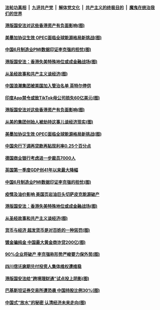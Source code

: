 ####  [法轮功真相](../../../../basic/blob/master/README.md?t=07020402) &nbsp;|&nbsp; [九评共产党](../../../../9ping.md/blob/master/README.md?t=07020402) &nbsp;|&nbsp; [解体党文化](../../../../jtdwh.md/blob/master/README.md?t=07020402)  &nbsp;|&nbsp; [共产主义的终极目的](../../../../gczydzjmd.md/blob/master/README.md?t=07020402) &nbsp;|&nbsp; [魔鬼在统治我们的世界](../../../../mgztzwmdsj.md/blob/master/README.md?t=07020402) 

#### [港版国安法对这些香港资产有负面影响(图)](../pages/p5/938357.md?t=07020402) 

#### [美墨加协议生效 OPEC面临全球能源格局新挑战(图)](../pages/p5/938340.md?t=07020402) 


#### [中国6月制造业PMI数据印证李克强的担忧(图)](../pages/p5/938245.md?t=07020402) 

#### [港版国安法：香港失美特殊地位或成金融战场(图)](../pages/p5/938230.md?t=07020402) 

#### [从圣经故事和共产主义谈经济(图)](../pages/p5/938133.md?t=07020402) 

#### [中国浪潮集团被美国加入管治名单 英特尔停供](../pages/p5/938365.md?t=07020402) 

#### [印度App禁令或致TikTok母公司损失60亿美元(图)](../pages/p5/938364.md?t=07020402) 

#### [港版国安法对这些香港资产有负面影响(图)](../pages/p5/938357.md?t=07020402) 

#### [从美的集团创始人被劫持这事儿谈经济现实(图)](../pages/p5/938344.md?t=07020402) 

#### [美墨加协议生效 OPEC面临全球能源格局新挑战(图)](../pages/p5/938340.md?t=07020402) 


#### [中国央行下调再贷款再贴现利率0.25个百分点](../pages/p5/938264.md?t=07020402) 

#### [德国商业银行考虑进一步裁员7000人](../pages/p5/938262.md?t=07020402) 

#### [英国第一季度GDP创41年以来最大降幅](../pages/p5/938261.md?t=07020402) 

#### [中国6月制造业PMI数据印证李克强的担忧(图)](../pages/p5/938245.md?t=07020402) 

#### [疫情及油价影响 美国页岩油巨头切萨皮克能源破产](../pages/p5/938232.md?t=07020402) 

#### [港版国安法：香港失美特殊地位或成金融战场(图)](../pages/p5/938230.md?t=07020402) 

#### [从圣经故事和共产主义谈经济(图)](../pages/p5/938133.md?t=07020402) 

#### [货币与经济 超发货币是对百姓的一种惩罚(图)](../pages/p5/938130.md?t=07020402) 

#### [镀金骗纯金 中国最大黄金商诈贷200亿(图)](../pages/p5/938160.md?t=07020402) 

#### [90%企业将破产 李克强称形势严峻要力保外贸(图)](../pages/p5/938142.md?t=07020402) 

#### [四川信讬逾期兑付投资人集体维权遭维稳](../pages/p5/938159.md?t=07020402) 

#### [港版国安法给“跨境理财通”试点投上阴影(图)](../pages/p5/938156.md?t=07020402) 

#### [巴基斯坦证券交易所遭恐袭 中国持股比例30%(图)](../pages/p5/938118.md?t=07020402) 

#### [中国式“放水”的秘密 认清经济未来走向(图)](../pages/p5/938113.md?t=07020402) 

